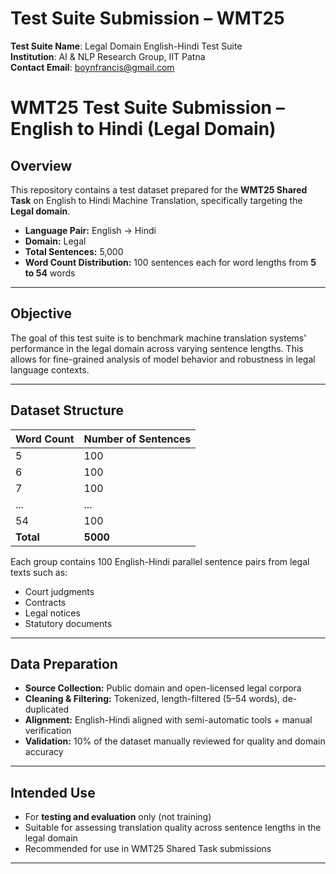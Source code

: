 # Test Suite Submission – WMT25

**Test Suite Name**: Legal Domain English-Hindi Test Suite  
**Institution**: AI & NLP Research Group, IIT Patna  
**Contact Email**: boynfrancis@gmail.com  


# WMT25 Test Suite Submission – English to Hindi (Legal Domain)

## Overview

This repository contains a test dataset prepared for the **WMT25 Shared Task** on English to Hindi Machine Translation, specifically targeting the **Legal domain**.

- **Language Pair:** English → Hindi  
- **Domain:** Legal  
- **Total Sentences:** 5,000  
- **Word Count Distribution:** 100 sentences each for word lengths from **5 to 54** words

---

## Objective

The goal of this test suite is to benchmark machine translation systems' performance in the legal domain across varying sentence lengths. This allows for fine-grained analysis of model behavior and robustness in legal language contexts.

---

## Dataset Structure

| Word Count | Number of Sentences |
|------------|---------------------|
| 5          | 100                 |
| 6          | 100                 |
| 7          | 100                 |
| ...        | ...                 |
| 54         | 100                 |
| **Total**  | **5000**            |

Each group contains 100 English-Hindi parallel sentence pairs from legal texts such as:
- Court judgments
- Contracts
- Legal notices
- Statutory documents

---

## Data Preparation

- **Source Collection:** Public domain and open-licensed legal corpora
- **Cleaning & Filtering:** Tokenized, length-filtered (5–54 words), de-duplicated
- **Alignment:** English-Hindi aligned with semi-automatic tools + manual verification
- **Validation:** 10% of the dataset manually reviewed for quality and domain accuracy

---

## Intended Use

- For **testing and evaluation** only (not training)
- Suitable for assessing translation quality across sentence lengths in the legal domain
- Recommended for use in WMT25 Shared Task submissions

---



